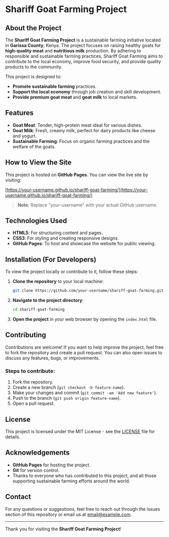 # Shariff Goat Farming Project

## About the Project
The **Shariff Goat Farming Project** is a sustainable farming initiative located in **Garissa County**, Kenya. The project focuses on raising healthy goats for **high-quality meat** and **nutritious milk** production. By adhering to responsible and sustainable farming practices, Shariff Goat Farming aims to contribute to the local economy, improve food security, and provide quality products to the community.

This project is designed to:
- **Promote sustainable farming** practices.
- **Support the local economy** through job creation and skill development.
- **Provide premium goat meat** and **goat milk** to local markets.

## Features
- **Goat Meat**: Tender, high-protein meat ideal for various dishes.
- **Goat Milk**: Fresh, creamy milk, perfect for dairy products like cheese and yogurt.
- **Sustainable Farming**: Focus on organic farming practices and the welfare of the goats.

## How to View the Site
This project is hosted on **GitHub Pages**. You can view the live site by visiting:

[https://your-username.github.io/shariff-goat-farming/](https://your-username.github.io/shariff-goat-farming/)

> **Note**: Replace "your-username" with your actual GitHub username.

## Technologies Used
- **HTML5**: For structuring content and pages.
- **CSS3**: For styling and creating responsive designs.
- **GitHub Pages**: To host and showcase the website for public viewing.

## Installation (For Developers)
To view the project locally or contribute to it, follow these steps:

1. **Clone the repository** to your local machine:
    ```bash
    git clone https://github.com/your-username/shariff-goat-farming.git
    ```

2. **Navigate to the project directory**:
    ```bash
    cd shariff-goat-farming
    ```

3. **Open the project** in your web browser by opening the `index.html` file.

## Contributing
Contributions are welcome! If you want to help improve the project, feel free to fork the repository and create a pull request. You can also open issues to discuss any features, bugs, or improvements.

### Steps to contribute:
1. Fork the repository.
2. Create a new branch (`git checkout -b feature-name`).
3. Make your changes and commit (`git commit -am 'Add new feature'`).
4. Push to the branch (`git push origin feature-name`).
5. Open a pull request.

## License
This project is licensed under the MIT License - see the [LICENSE](LICENSE) file for details.

## Acknowledgements
- **GitHub Pages** for hosting the project.
- **Git** for version control.
- Thanks to everyone who has contributed to this project, and all those supporting sustainable farming efforts around the world.

## Contact
For any questions or suggestions, feel free to reach out through the issues section of this repository or email us at [email@example.com](mailto:email@example.com).

---

Thank you for visiting the **Shariff Goat Farming Project**!
